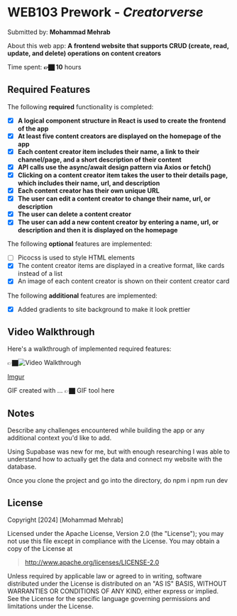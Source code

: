 # WEB103 Prework - *Creatorverse*

Submitted by: **Mohammad Mehrab**

About this web app: **A frontend website that supports CRUD (create, read, update, and delete) operations on content creators**

Time spent: **👉🏿 10** hours

## Required Features

The following **required** functionality is completed:

<!-- 👉🏿👉🏿👉🏿 Make sure to check off completed functionality below -->
- [x] **A logical component structure in React is used to create the frontend of the app**
- [x] **At least five content creators are displayed on the homepage of the app**
- [x] **Each content creator item includes their name, a link to their channel/page, and a short description of their content**
- [x] **API calls use the async/await design pattern via Axios or fetch()**
- [x] **Clicking on a content creator item takes the user to their details page, which includes their name, url, and description**
- [x] **Each content creator has their own unique URL**
- [x] **The user can edit a content creator to change their name, url, or description**
- [x] **The user can delete a content creator**
- [x] **The user can add a new content creator by entering a name, url, or description and then it is displayed on the homepage**

The following **optional** features are implemented:

- [ ] Picocss is used to style HTML elements
- [x] The content creator items are displayed in a creative format, like cards instead of a list
- [x] An image of each content creator is shown on their content creator card

The following **additional** features are implemented:

* [x] Added gradients to site background to make it look prettier

## Video Walkthrough

Here's a walkthrough of implemented required features:

👉🏿<img src='https://i.imgur.com/sP51VFO.gif' title='Video Walkthrough' width='' alt='Video Walkthrough' />

[Imgur](https://imgur.com/sP51VFO)

<!-- Replace this with whatever GIF tool you used! -->
GIF created with ...  👉🏿 GIF tool here
<!-- Recommended tools:
[Kap](https://getkap.co/) for macOS
[ScreenToGif](https://www.screentogif.com/) for Windows
[peek](https://github.com/phw/peek) for Linux. -->

## Notes

Describe any challenges encountered while building the app or any additional context you'd like to add.

Using Supabase was new for me, but with enough researching I was able to understand how to actually get the data and connect my website with the database.

Once you clone the project and go into the directory, do
npm i
npm run dev

## License

Copyright [2024] [Mohammad Mehrab]

Licensed under the Apache License, Version 2.0 (the "License"); you may not use this file except in compliance with the License. You may obtain a copy of the License at

> http://www.apache.org/licenses/LICENSE-2.0

Unless required by applicable law or agreed to in writing, software distributed under the License is distributed on an "AS IS" BASIS, WITHOUT WARRANTIES OR CONDITIONS OF ANY KIND, either express or implied. See the License for the specific language governing permissions and limitations under the License.
